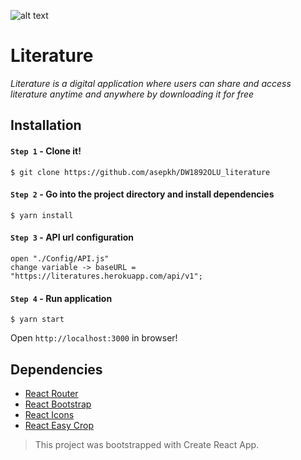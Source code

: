 ![alt text](https://firebasestorage.googleapis.com/v0/b/literature-e7222.appspot.com/o/logo.png?alt=media&token=35cdfab9-90ed-4d18-8ef3-58d777235b14)
# Literature
*Literature is a digital application where users can share and access literature anytime and anywhere by downloading it for free*

## Installation
#### `Step 1` - Clone it!
	$ git clone https://github.com/asepkh/DW1892OLU_literature
   
#### `Step 2` - Go into the project directory and install dependencies
	$ yarn install

#### `Step 3` - API url configuration
	open "./Config/API.js"
	change variable -> baseURL = "https://literatures.herokuapp.com/api/v1";
  
#### `Step 4` - Run application
	$ yarn start
  
Open `http://localhost:3000` in browser!

## Dependencies
- [React Router](https://www.npmjs.com/package/react-router-dom)
- [React Bootstrap](https://www.npmjs.com/package/react-bootstrap)
- [React Icons](https://www.npmjs.com/package/react-icons)
- [React Easy Crop](https://www.npmjs/package/react-easy-crop)

> This project was bootstrapped with Create React App.
